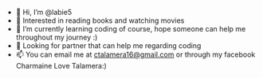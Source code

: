 - 👋 Hi, I’m @labie5
- 👀 Interested in reading books and watching movies
- 🌱 I’m currently learning coding of course, hope someone can help me throughout my journey :)
- 💞️ Looking for partner that can help me regarding coding
- 📫 You can email me at ctalamera16@gmail.com or through my facebook Charmaine Love Talamera:)

<!---
labie5/labie5 is a ✨ special ✨ repository because its `README.md` (this file) appears on your GitHub profile.
You can click the Preview link to take a look at your changes.
--->

